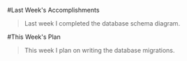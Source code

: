#Last Week's Accomplishments
>Last week I completed the database schema diagram. 

#This Week's Plan
>This week I plan on writing the database migrations.

